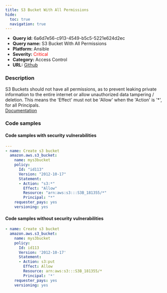 ```yaml
---
title: S3 Bucket With All Permissions
hide:
  toc: true
  navigation: true
---
```


<style>
  .highlight .hll {
    background-color: #ff171742;
  }
  .md-content {
    max-width: 1100px;
    margin: 0 auto;
  }
</style>

-   **Query id:** 6a6d7e56-c913-4549-b5c5-5221e624d2ec
-   **Query name:** S3 Bucket With All Permissions
-   **Platform:** Ansible
-   **Severity:** <span style="color:#ff0000">Critical</span>
-   **Category:** Access Control
-   **URL:** [Github](https://github.com/Checkmarx/kics/tree/master/assets/queries/ansible/aws/s3_bucket_with_all_permissions)

### Description
S3 Buckets should not have all permissions, as to prevent leaking private information to the entire internet or allow unauthorized data tampering / deletion. This means the 'Effect' must not be 'Allow' when the 'Action' is '*', for all Principals.<br>
[Documentation](https://docs.ansible.com/ansible/latest/collections/amazon/aws/s3_bucket_module.html#parameter-policy)

### Code samples
#### Code samples with security vulnerabilities
```yaml title="Positive test num. 1 - yaml file" hl_lines="5"
---
- name: Create s3 bucket
  amazon.aws.s3_bucket:
    name: mys3bucket
    policy:
      Id: "id113"
      Version: "2012-10-17"
      Statement:
      - Action: "s3:*"
        Effect: "Allow"
        Resource: "arn:aws:s3:::S3B_181355/*"
        Principal: "*"
    requester_pays: yes
    versioning: yes

```


#### Code samples without security vulnerabilities
```yaml title="Negative test num. 1 - yaml file"
- name: Create s3 bucket
  amazon.aws.s3_bucket:
    name: mys3bucket
    policy:
      Id: id113
      Version: '2012-10-17'
      Statement:
      - Action: s3:put
        Effect: Allow
        Resource: arn:aws:s3:::S3B_181355/*
        Principal: '*'
    requester_pays: yes
    versioning: yes

```
